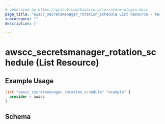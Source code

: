 ```yaml
---
# generated by https://github.com/hashicorp/terraform-plugin-docs
page_title: "awscc_secretsmanager_rotation_schedule List Resource - terraform-provider-awscc"
subcategory: ""
description: |-
  
---
```


# awscc_secretsmanager_rotation_schedule (List Resource)



## Example Usage

```terraform
list "awscc_secretsmanager_rotation_schedule" "example" {
  provider = awscc
}
```

<!-- schema generated by tfplugindocs -->
## Schema
